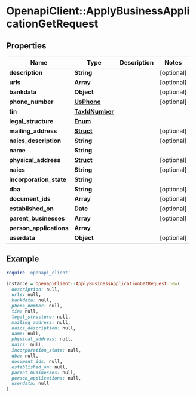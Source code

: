 # OpenapiClient::ApplyBusinessApplicationGetRequest

## Properties

| Name | Type | Description | Notes |
| ---- | ---- | ----------- | ----- |
| **description** | **String** |  | [optional] |
| **urls** | **Array** |  | [optional] |
| **bankdata** | **Object** |  | [optional] |
| **phone_number** | [**UsPhone**](UsPhone.md) |  | [optional] |
| **tin** | [**TaxIdNumber**](TaxIdNumber.md) |  |  |
| **legal_structure** | [**Enum**](Enum.md) |  |  |
| **mailing_address** | [**Struct**](Struct.md) |  | [optional] |
| **naics_description** | **String** |  | [optional] |
| **name** | **String** |  |  |
| **physical_address** | [**Struct**](Struct.md) |  | [optional] |
| **naics** | **String** |  | [optional] |
| **incorporation_state** | **String** |  |  |
| **dba** | **String** |  | [optional] |
| **document_ids** | **Array** |  | [optional] |
| **established_on** | **Date** |  | [optional] |
| **parent_businesses** | **Array** |  | [optional] |
| **person_applications** | **Array** |  |  |
| **userdata** | **Object** |  | [optional] |

## Example

```ruby
require 'openapi_client'

instance = OpenapiClient::ApplyBusinessApplicationGetRequest.new(
  description: null,
  urls: null,
  bankdata: null,
  phone_number: null,
  tin: null,
  legal_structure: null,
  mailing_address: null,
  naics_description: null,
  name: null,
  physical_address: null,
  naics: null,
  incorporation_state: null,
  dba: null,
  document_ids: null,
  established_on: null,
  parent_businesses: null,
  person_applications: null,
  userdata: null
)
```

